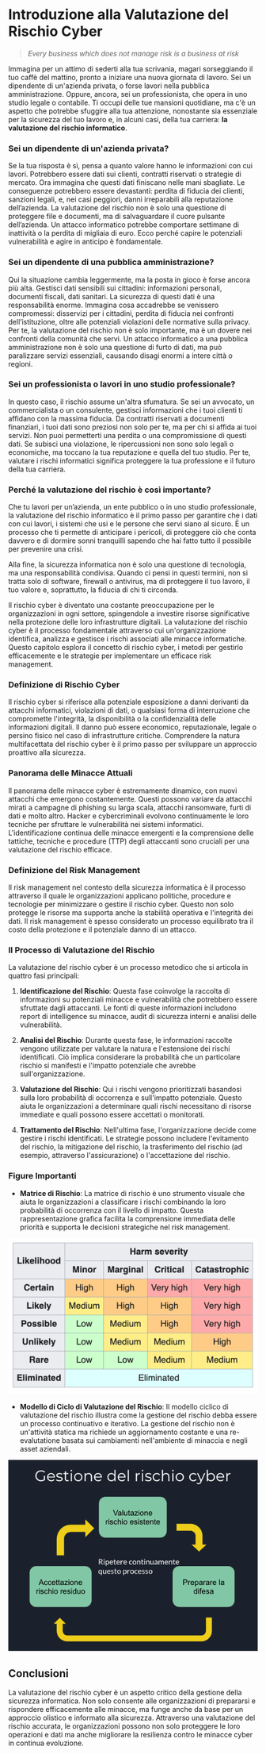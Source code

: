 

# Introduzione alla Valutazione del Rischio Cyber

> *Every business which does not manage risk is a business at risk*

Immagina per un attimo di sederti alla tua scrivania, magari sorseggiando il tuo caffè del mattino, pronto a iniziare una nuova giornata di lavoro. Sei un dipendente di un'azienda privata, o forse lavori nella pubblica amministrazione. Oppure, ancora, sei un professionista, che opera in uno studio legale o contabile. Ti occupi delle tue mansioni quotidiane, ma c'è un aspetto che potrebbe sfuggire alla tua attenzione, nonostante sia essenziale per la sicurezza del tuo lavoro e, in alcuni casi, della tua carriera: **la valutazione del rischio informatico**.

### Sei un dipendente di un'azienda privata?

Se la tua risposta è sì, pensa a quanto valore hanno le informazioni con cui lavori. Potrebbero essere dati sui clienti, contratti riservati o strategie di mercato. Ora immagina che questi dati finiscano nelle mani sbagliate. Le conseguenze potrebbero essere devastanti: perdita di fiducia dei clienti, sanzioni legali, e, nei casi peggiori, danni irreparabili alla reputazione dell’azienda. La valutazione del rischio non è solo una questione di proteggere file e documenti, ma di salvaguardare il cuore pulsante dell’azienda. Un attacco informatico potrebbe comportare settimane di inattività o la perdita di migliaia di euro. Ecco perché capire le potenziali vulnerabilità e agire in anticipo è fondamentale.

### Sei un dipendente di una pubblica amministrazione?

Qui la situazione cambia leggermente, ma la posta in gioco è forse ancora più alta. Gestisci dati sensibili sui cittadini: informazioni personali, documenti fiscali, dati sanitari. La sicurezza di questi dati è una responsabilità enorme. Immagina cosa accadrebbe se venissero compromessi: disservizi per i cittadini, perdita di fiducia nei confronti dell’istituzione, oltre alle potenziali violazioni delle normative sulla privacy. Per te, la valutazione del rischio non è solo importante, ma è un dovere nei confronti della comunità che servi. Un attacco informatico a una pubblica amministrazione non è solo una questione di furto di dati, ma può paralizzare servizi essenziali, causando disagi enormi a intere città o regioni.

### Sei un professionista o lavori in uno studio professionale?

In questo caso, il rischio assume un'altra sfumatura. Se sei un avvocato, un commercialista o un consulente, gestisci informazioni che i tuoi clienti ti affidano con la massima fiducia. Da contratti riservati a documenti finanziari, i tuoi dati sono preziosi non solo per te, ma per chi si affida ai tuoi servizi. Non puoi permetterti una perdita o una compromissione di questi dati. Se subisci una violazione, le ripercussioni non sono solo legali o economiche, ma toccano la tua reputazione e quella del tuo studio. Per te, valutare i rischi informatici significa proteggere la tua professione e il futuro della tua carriera.

### Perché la valutazione del rischio è così importante?

Che tu lavori per un’azienda, un ente pubblico o in uno studio professionale, la valutazione del rischio informatico è il primo passo per garantire che i dati con cui lavori, i sistemi che usi e le persone che servi siano al sicuro. È un processo che ti permette di anticipare i pericoli, di proteggere ciò che conta davvero e di dormire sonni tranquilli sapendo che hai fatto tutto il possibile per prevenire una crisi.

Alla fine, la sicurezza informatica non è solo una questione di tecnologia, ma una responsabilità condivisa. Quando ci pensi in questi termini, non si tratta solo di software, firewall o antivirus, ma di proteggere il tuo lavoro, il tuo valore e, soprattutto, la fiducia di chi ti circonda.


Il rischio cyber è diventato una costante preoccupazione per le organizzazioni in ogni settore, spingendole a investire risorse significative nella protezione delle loro infrastrutture digitali. La valutazione del rischio cyber è il processo fondamentale attraverso cui un'organizzazione identifica, analizza e gestisce i rischi associati alle minacce informatiche. Questo capitolo esplora il concetto di rischio cyber, i metodi per gestirlo efficacemente e le strategie per implementare un efficace risk management.

### Definizione di Rischio Cyber
Il rischio cyber si riferisce alla potenziale esposizione a danni derivanti da attacchi informatici, violazioni di dati, o qualsiasi forma di interruzione che compromette l'integrità, la disponibilità o la confidenzialità delle informazioni digitali. Il danno può essere economico, reputazionale, legale o persino fisico nel caso di infrastrutture critiche. Comprendere la natura multifacettata del rischio cyber è il primo passo per sviluppare un approccio proattivo alla sicurezza.

### Panorama delle Minacce Attuali
Il panorama delle minacce cyber è estremamente dinamico, con nuovi attacchi che emergono costantemente. Questi possono variare da attacchi mirati a campagne di phishing su larga scala, attacchi ransomware, furti di dati e molto altro. Hacker e cybercriminali evolvono continuamente le loro tecniche per sfruttare le vulnerabilità nei sistemi informatici. L'identificazione continua delle minacce emergenti e la comprensione delle tattiche, tecniche e procedure (TTP) degli attaccanti sono cruciali per una valutazione del rischio efficace.

### Definizione del Risk Management
Il risk management nel contesto della sicurezza informatica è il processo attraverso il quale le organizzazioni applicano politiche, procedure e tecnologie per minimizzare o gestire il rischio cyber. Questo non solo protegge le risorse ma supporta anche la stabilità operativa e l'integrità dei dati. Il risk management è spesso considerato un processo equilibrato tra il costo della protezione e il potenziale danno di un attacco.

### Il Processo di Valutazione del Rischio
La valutazione del rischio cyber è un processo metodico che si articola in quattro fasi principali:

1. **Identificazione del Rischio**: Questa fase coinvolge la raccolta di informazioni su potenziali minacce e vulnerabilità che potrebbero essere sfruttate dagli attaccanti. Le fonti di queste informazioni includono report di intelligence su minacce, audit di sicurezza interni e analisi delle vulnerabilità.

2. **Analisi del Rischio**: Durante questa fase, le informazioni raccolte vengono utilizzate per valutare la natura e l'estensione dei rischi identificati. Ciò implica considerare la probabilità che un particolare rischio si manifesti e l'impatto potenziale che avrebbe sull'organizzazione.

3. **Valutazione del Rischio**: Qui i rischi vengono prioritizzati basandosi sulla loro probabilità di occorrenza e sull'impatto potenziale. Questo aiuta le organizzazioni a determinare quali rischi necessitano di risorse immediate e quali possono essere accettati o monitorati.

4. **Trattamento del Rischio**: Nell'ultima fase, l'organizzazione decide come gestire i rischi identificati. Le strategie possono includere l'evitamento del rischio, la mitigazione del rischio, la trasferimento del rischio (ad esempio, attraverso l'assicurazione) o l'accettazione del rischio.

### Figure Importanti
- **Matrice di Rischio**: La matrice di rischio è uno strumento visuale che aiuta le organizzazioni a classificare i rischi combinando la loro probabilità di occorrenza con il livello di impatto. Questa rappresentazione grafica facilita la comprensione immediata delle priorità e supporta le decisioni strategiche nel risk management.

![Immagine della Matrice di Rischio](images/risk-matrix.png)

- **Modello di Ciclo di Valutazione del Rischio**: Il modello ciclico di valutazione del rischio illustra come la gestione del rischio debba essere un processo continuativo e iterativo. La gestione del rischio non è un'attività statica ma richiede un aggiornamento costante e una re-evalutatione basata sui cambiamenti nell'ambiente di minaccia e negli asset aziendali.

![Modello di Ciclo di Valutazione del Rischio](images/ciclo-gestione-rischio.png)

## Conclusioni
La valutazione del rischio cyber è un aspetto critico della gestione della sicurezza informatica. Non solo consente alle organizzazioni di prepararsi e rispondere efficacemente alle minacce, ma funge anche da base per un approccio olistico e informato alla sicurezza. Attraverso una valutazione del rischio accurata, le organizzazioni possono non solo proteggere le loro operazioni e dati ma anche migliorare la resilienza contro le minacce cyber in continua evoluzione.